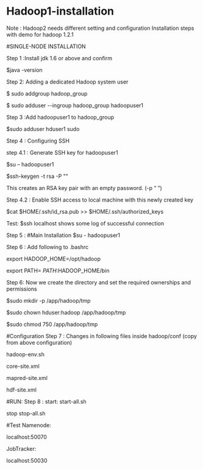 # Hadoop1-installation
Note : Hadoop2 needs different setting and configuration
Installation steps with demo for hadoop 1.2.1

#SINGLE-NODE INSTALLATION

Step 1 :Install jdk 1.6 or above and
confirm 

$java -version

Step 2: Adding a dedicated Hadoop system user

$ sudo addgroup hadoop_group

$ sudo adduser --ingroup hadoop_group hadoopuser1

Step 3 :Add hadoopuser1 to hadoop_group 

$sudo adduser hduser1 sudo

Step 4 : Configuring SSH

step 4.1 : Generate SSH key for hadoopuser1

$su – hadoopuser1

$ssh-keygen -t rsa -P ""

This creates  an RSA key pair with an empty password. (-p “ ”)

Step 4.2 : Enable SSH access to local machine with this newly created key

$cat $HOME/.ssh/id_rsa.pub >> $HOME/.ssh/authorized_keys

Test:
$ssh localhost
shows some log of successful connection

Step 5 : #Main Installation
$su - hadoopuser1

Step 6 : Add following to .bashrc

export HADOOP_HOME=/opt/hadoop

export PATH= $PATH:$HADOOP_HOME/bin

Step 6: Now we create the directory and set the required ownerships and permissions

$sudo mkdir -p /app/hadoop/tmp

$sudo chown hduser:hadoop /app/hadoop/tmp

$sudo chmod 750 /app/hadoop/tmp

#Configuration
Step 7 : Changes in following files inside hadoop/conf 
(copy from above configuration)

hadoop-env.sh

core-site.xml

mapred-site.xml

hdf-site.xml

#RUN:
Step 8 :
start:
start-all.sh

stop
stop-all.sh

#Test 
Namenode:

  localhost:50070

JobTracker:

  localhost:50030
